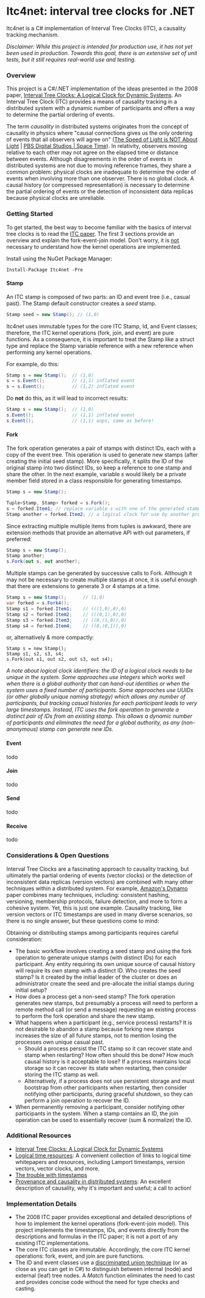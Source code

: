 # Itc4net: interval tree clocks for .NET

Itc4net is a C# implementation of Interval Tree Clocks (ITC), a causality tracking mechanism. 

*Disclaimer: While this project is intended for production use, it has not yet been used in production. Towards this goal, there is an extensive set of unit tests, but it still requires real-world use and testing.*

### Overview

This project is a C#/.NET implementation of the ideas presented in the 2008 paper, [Interval Tree Clocks: A Logical Clock for Dynamic Systems](http://gsd.di.uminho.pt/members/cbm/ps/itc2008.pdf). An Interval Tree Clock (ITC) provides a means of causality tracking in a distributed system with a dynamic number of participants and offers a way to determine the partial ordering of events.

The term *causality* in distributed systems originates from the concept of causality in physics where "causal connections gives us the only ordering of events that all observers will agree on" ([The Speed of Light is NOT About Light](https://youtu.be/msVuCEs8Ydo?t=44s) | [PBS Digital Studios | Space Time](https://www.youtube.com/channel/UC7_gcs09iThXybpVgjHZ_7g)). In relativity, observers moving relative to each other may not agree on the elapsed time or distance between events. Although disagreements in the order of events in distributed systems are not due to moving reference frames, they share a common problem: physical clocks are inadequate to determine the order of events when involving more than one observer. There is no global clock. A causal history (or compressed representation) is necessary to determine the partial ordering of events or the detection of inconsistent data replicas because physical clocks are unreliable.

### Getting Started

To get started, the best way to become familiar with the basics of interval tree clocks is to read the [ITC paper](http://gsd.di.uminho.pt/members/cbm/ps/itc2008.pdf). The first 3 sections provide an overview and explain the fork-event-join model. Don't worry, it is <u>not</u> necessary to understand how the kernel operations are implemented.

Install using the NuGet Package Manager:

```
Install-Package Itc4net -Pre
```

#### Stamp

An ITC stamp is composed of two parts: an ID and event tree (i.e., casual past). The Stamp default constructor creates a *seed* stamp.

```c#
Stamp seed = new Stamp(); // (1,0)
```

Itc4net uses immutable types for the core ITC Stamp, Id, and Event classes; therefore, the ITC kernel operations (fork, join, and event) are pure functions. As a consequence, it is important to treat the Stamp like a struct type and replace the Stamp variable reference with a new reference when performing any kernel operations. 

For example, do this:

```c#
Stamp s = new Stamp();	// (1,0)
s = s.Event();			// (1,1) inflated event
s = s.Event();			// (1,2) inflated event
```

Do **not** do this, as it will lead to incorrect results:

```c#
Stamp s = new Stamp();	// (1,0)
s.Event();				// (1,1) inflated event
s.Event();				// (1,1) oops, same as before!
```

#### Fork

The fork operation generates a pair of stamps with distinct IDs, each with a copy of the event tree. This operation is used to generate new stamps (after creating the initial seed stamp). More specifically, it splits the ID of the original stamp into two distinct IDs, so keep a reference to one stamp and share the other. In the next example, variable *s* would likely be a private member field stored in a class responsible for generating timestamps.

```c#
Stamp s = new Stamp();

Tuple<Stamp, Stamp> forked = s.Fork();
s = forked.Item1; // replace variable s with one of the generated stamps
Stamp another = forked.Item2; // a logical clock for use by another process
```

Since extracting multiple multiple items from tuples is awkward, there are extension methods that provide an alternative API with out parameters, if preferred:

```c#
Stamp s = new Stamp();
Stamp another;
s.Fork(out s, out another);
```

Multiple stamps can be generated by successive calls to Fork. Although it may not be necessary to create multiple stamps at once, it is useful enough that there are extensions to generate 3 or 4 stamps at a time.

```c#
Stamp s = new Stamp();		// (1,0)
var forked = s.Fork4();
Stamp s1 = forked.Item1;    // (((1,0),0),0)
Stamp s2 = forked.Item2;    // (((0,1),0),0)
Stamp s3 = forked.Item3;    // ((0,(1,0)),0)
Stamp s4 = forked.Item4;    // ((0,(0,1)),0)
```

or, alternatively & more compactly:

```
Stamp s = new Stamp();
Stamp s1, s2, s3, s4;
s.Fork(out s1, out s2, out s3, out s4);
```

*A note about logical clock identifiers: the ID of a logical clock needs to be unique in the system. Some approaches use integers which works well when there is a global authority that can hand-out identities or when the system uses a fixed number of participants. Some approaches use UUIDs (or other globally unique naming strategy) which allows any number of participants, but tracking casual histories for each participant leads to very large timestamps. Instead, ITC uses the fork operation to generate a distinct pair of IDs from an existing stamp. This allows a dynamic number of participants and eliminates the need for a global authority, as any (non-anonymous) stamp can generate new IDs.*

#### Event

todo

#### Join

todo

#### Send

todo

#### Receive

todo

### Considerations & Open Questions

Interval Tree Clocks are a fascinating approach to causality tracking, but ultimately the partial ordering of events (vector clocks) or the detection of inconsistent data replicas (version vectors) are combined with many other techniques within a distributed system. For example, [Amazon's Dynamo](http://s3.amazonaws.com/AllThingsDistributed/sosp/amazon-dynamo-sosp2007.pdf) paper combines many techniques, including: consistent hashing, versioning, membership protocols, failure detection, and more to form a cohesive system. Yet, this is just one example. Causality tracking, like version vectors or ITC timestamps are used in many diverse scenarios, so there is no single answer, but these questions come to mind:

Obtaining or distributing stamps among participants requires careful consideration:

- The basic workflow involves creating a seed stamp and using the fork operation to generate unique stamps (with distinct IDs) for each participant. Any entity requiring its own unique source of causal history will require its own stamp with a distinct ID. Who creates the seed stamp? Is it created by the initial leader of the cluster or does an administrator create the seed and pre-allocate the initial stamps during initial setup?
- How does a process get a non-seed stamp? The fork operation generates new stamps, but presumably a process will need to perform a remote method call (or send a message) requesting an existing process to perform the fork operation and share the new stamp.
- What happens when a participant (e.g., service process) restarts? It is not desirable to abandon a stamp because forking new stamps increases the size of all future stamps, not to mention losing the processes own unique casual past. 
  - Should a process persist the ITC stamp so it can recover state and stamp when restarting? How often should this be done? How much causal history is it acceptable to lose? If a process maintains local storage so it can recover its state when restarting, then consider storing the ITC stamp as well. 
  - Alternatively, if a process does not use persistent storage and must bootstrap from other participants when restarting, then consider notifying other participants, during graceful shutdown, so they can perform a join operation to recover the ID.
- When permanently removing a participant, consider notifying other participants in the system. When a stamp contains an ID, the join operation can be used to essentially recover (sum & normalize) the ID.

### Additional Resources

- [Interval Tree Clocks: A Logical Clock for Dynamic Systems](http://gsd.di.uminho.pt/members/cbm/ps/itc2008.pdf)
- [Logical time resources](https://gist.github.com/macintux/a79a254dd0bdd330702b): A convenient collection of links to logical time whitepapers and resources, including Lamport timestamps, version vectors, vector clocks, and more.
- [The trouble with timestamps](https://aphyr.com/posts/299-the-trouble-with-timestamps)
- [Provenance and causality in distributed systems](http://blog.jessitron.com/2016/09/provenance-and-causality-in-distributed.html): An excellent description of causality, why it's important and useful; a call to action!

### Implementation Details

- The 2008 ITC paper provides exceptional and detailed descriptions of how to implement the kernel operations (fork-event-join model). This project implements the timestamps, IDs, and events directly from the descriptions and formulas in the ITC paper; it is not a port of any existing ITC implementations.
- The core ITC classes are immutable. Accordingly, the core ITC kernel operations: fork, event, and join are pure functions.
- The ID and event classes use a [discriminated union technique](http://stackoverflow.com/a/3199453) (or as close as you can get in C#) to distinguish between internal (node) and external (leaf) tree nodes. A *Match* function eliminates the need to cast and provides concise code without the need for type checks and casting.
